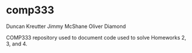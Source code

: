 # comp333

Duncan Kreutter
Jimmy McShane
Oliver Diamond

COMP333 repository used to document code used to solve Homeworks 2, 3, and 4.
